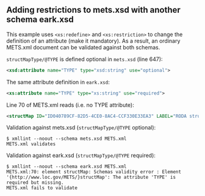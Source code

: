 ## Adding restrictions to mets.xsd with another schema eark.xsd

This example uses `<xs:redefine>` and `<xs:restriction>` to change the definition of an attribute (make it mandatory). As a result, an ordinary METS.xml document can be validated against both schemas.

`structMapType/@TYPE` is defined optional in `mets.xsd` (line 647):
```xml
<xsd:attribute name="TYPE" type="xsd:string" use="optional">
```
The same attribute definition in `eark.xsd`:
```xml
<xs:attribute name="TYPE" type="xs:string" use="required">
```

Line 70 of METS.xml reads (i.e. no TYPE attribute):
```xml
<structMap ID="ID040789CF-82D5-4CE0-8AC4-CCF330E33EA3" LABEL="RODA structural map">
```

Validation against mets.xsd (`structMapType/@TYPE` optional):
```
$ xmllint --noout --schema mets.xsd METS.xml 
METS.xml validates
```

Validation against eark.xsd (`structMapType/@TYPE` required):
```
$ xmllint --noout --schema eark.xsd METS.xml 
METS.xml:70: element structMap: Schemas validity error : Element '{http://www.loc.gov/METS/}structMap': The attribute 'TYPE' is required but missing.
METS.xml fails to validate
```
